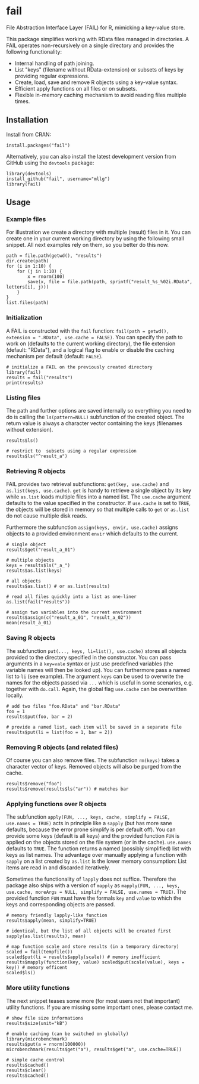 # fail

File Abstraction Interface Layer (FAIL) for R, mimicking a key-value store.

This package simplifies working with RData files managed in directories.
A FAIL operates non-recursively on a single directory and provides the following functionality:

* Internal handling of path joining.
* List "keys" (filename without RData-extension) or subsets of keys by providing regular expressions.
* Create, load, save and remove R objects using a key-value syntax.
* Efficient apply functions on all files or on subsets.
* Flexible in-memory caching mechanism to avoid reading files multiple times.


## Installation

Install from CRAN:
```splus
install.packages("fail")
```

Alternatively, you can also install the latest development version from GitHub using the `devtools` package:
```splus
library(devtools)
install_github("fail", username="mllg")
library(fail)
```

## Usage

### Example files

For illustration we create a directory with multiple (result) files in it.
You can create one in your current working directory by using the following small snippet. All next examples rely on them, so you better do this now.

```splus
path = file.path(getwd(), "results")
dir.create(path)
for (i in 1:10) {
    for (j in 1:10) {
        x = rnorm(100)
        save(x, file = file.path(path, sprintf("result_%s_%02i.RData", letters[i], j)))
    }
}
list.files(path)
```

### Initialization

A FAIL is constructed with the `fail` function: `fail(path = getwd(), extension = ".RData", use.cache = FALSE)`.
You can specify the path to work on (defaults to the current working directory), the file extension (default: "RData"), and a logical flag to enable or disable the caching mechanism per default (default: `FALSE`).

```splus
# initialize a FAIL on the previously created directory
library(fail)
results = fail("results")
print(results)
```

### Listing files

The path and further options are saved internally so everything you need to do is calling the `ls(pattern=NULL)` subfunction of the created object.
The return value is always a character vector containing the keys (filenames without extension).

```splus
results$ls()

# restrict to  subsets using a regular expression
results$ls("^result_a")
```

### Retrieving R objects

FAIL provides two retrieval subfunctions: `get(key, use.cache)` and `as.list(keys, use.cache)`.
`get` is handy to retrieve a single object by its key while `as.list` loads multiple files into a named list.
The `use.cache` argument defaults to the value specified in the constructor.
If `use.cache` is set to `TRUE`, the objects will be stored in memory so that multiple calls to `get` or `as.list` do not cause multiple disk reads.

Furthermore the subfunction `assign(keys, envir, use.cache)` assigns objects to a provided environment `envir` which defaults to the current.

```splus
# single object
results$get("result_a_01")

# multiple objects
keys = results$ls("_a_")
results$as.list(keys)

# all objects
results$as.list() # or as.list(results)

# read all files quickly into a list as one-liner
as.list(fail("results"))

# assign two variables into the current environment
results$assign(c("result_a_01", "result_a_02"))
mean(result_a_01)
```

### Saving R objects

The subfunction `put(..., keys, li=list(), use.cache)` stores all objects provided to the directory specified in the constructor.
You can pass arguments in a `key=vale` syntax or just use predefined variables (the variable names will then be looked up).
You can furthermore pass a named list to `li` (see example).
The argument `keys` can be used to overwrite the names for the objects passed via `...` which is useful in some scenarios, e.g. together with `do.call`.
Again, the global flag `use.cache` can be overwritten locally.

```splus
# add two files "foo.RData" and "bar.RData"
foo = 1
results$put(foo, bar = 2)

# provide a named list, each item will be saved in a separate file
results$put(li = list(foo = 1, bar = 2))
```

### Removing R objects (and related files)

Of course you can also remove files. The subfunction `rm(keys)` takes a character vector of keys. Removed objects will also be purged from the cache.

```splus
results$remove("foo")
results$remove(results$ls("ar")) # matches bar
```

### Applying functions over R objects

The subfunction `apply(FUN, ..., keys, cache, simplify = FALSE, use.names = TRUE)` acts in  principle like a `sapply` (but has more sane defaults, because the error prone simplify is per default off).
You can provide some keys (default is all keys) and the provided function `FUN` is applied on the objects stored on the file system (or in the cache).
`use.names` defaults to `TRUE`. The function returns a named (possibly simplified) list with keys as list names.
The advantage over manually applying a function with `sapply` on a list created by `as.list` is the lower memory consumption: List items are read in and discarded iteratively.

Sometimes the functionality of `lapply` does not suffice.
Therefore the package also ships with a version of `mapply` as `mapply(FUN, ..., keys, use.cache, moreArgs = NULL, simplify = FALSE, use.names = TRUE)`.
The provided function `FUN` must have the formals `key` and `value` to which the keys and corresponding objects are passed.

```splus
# memory friendly lapply-like function
results$apply(mean, simplify=TRUE)

# identical, but the list of all objects will be created first
sapply(as.list(results), mean)

# map function scale and store results (in a temporary directory)
scaled = fail(tempfile())
scaled$put(li = results$apply(scale)) # memory inefficient
results$mapply(function(key, value) scaled$put(scale(value), keys = key)) # memory efficent
scaled$ls()
```

### More utility functions

The next snippet teases some more (for most users not that important) utility functions.
If you are missing some important ones, please contact me.

```splus
# show file size informations
results$size(unit="kB")

# enable caching (can be switched on globally)
library(microbenchmark)
results$put(a = rnorm(100000))
microbenchmark(results$get("a"), results$get("a", use.cache=TRUE))

# simple cache control
results$cached()
results$clear()
results$cached()
```

